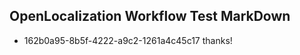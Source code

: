 ## OpenLocalization Workflow Test MarkDown
* 162b0a95-8b5f-4222-a9c2-1261a4c45c17 thanks!

<!--HONumber=Aug16_HO4-->


